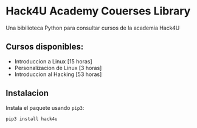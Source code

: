 # Hack4U Academy Couerses Library
 
Una bibilioteca Python para consultar cursos de la academia Hack4U

## Cursos disponibles:

- Introduccion a Linux [15 horas]
- Personalizacion de Linux [3 horas]
- Introduccion al Hacking [53 horas]

## Instalacion 

Instala el paquete usando  `pip3`:

```python3
pip3 install hack4u
```
